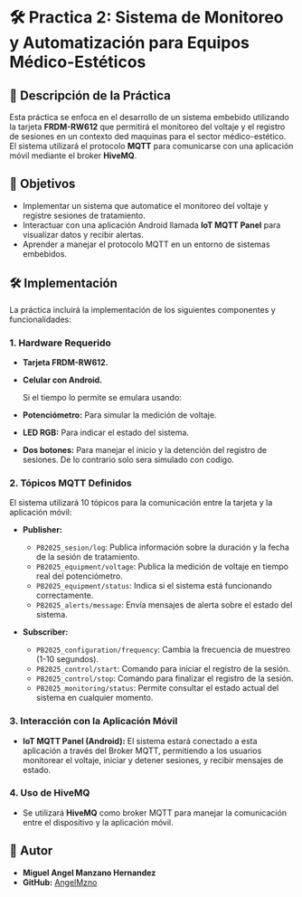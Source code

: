 # 🛠️ Practica 2: Sistema de Monitoreo y Automatización para Equipos Médico-Estéticos

## 📌 Descripción de la Práctica
Esta práctica se enfoca en el desarrollo de un sistema embebido utilizando la tarjeta **FRDM-RW612** que permitirá el monitoreo del voltaje y el registro de sesiones en un contexto ded maquinas para el sector médico-estético. El sistema utilizará el protocolo **MQTT** para comunicarse con una aplicación móvil mediante el broker **HiveMQ**.

## 🎯 Objetivos
- Implementar un sistema que automatice el monitoreo del voltaje y registre sesiones de tratamiento.
- Interactuar con una aplicación Android llamada **IoT MQTT Panel** para visualizar datos y recibir alertas.
- Aprender a manejar el protocolo MQTT en un entorno de sistemas embebidos.

## 🛠️ Implementación
La práctica incluirá la implementación de los siguientes componentes y funcionalidades:

### 1. Hardware Requerido
- **Tarjeta FRDM-RW612.**
- **Celular con Android.**

  Si el tiempo lo permite se emulara usando:
- **Potenciómetro:** Para simular la medición de voltaje.
- **LED RGB:** Para indicar el estado del sistema.
- **Dos botones:** Para manejar el inicio y la detención del registro de sesiones.
De lo contrario solo sera simulado con codigo. 

### 2. Tópicos MQTT Definidos
El sistema utilizará 10 tópicos para la comunicación entre la tarjeta y la aplicación móvil:

- **Publisher:**
  - `PB2025_sesion/log`: Publica información sobre la duración y la fecha de la sesión de tratamiento.
  - `PB2025_equipment/voltage`:  Publica la medición de voltaje en tiempo real del potenciómetro.
  - `PB2025_equipment/status`: Indica si el sistema está funcionando correctamente.
  - `PB2025_alerts/message`: Envía mensajes de alerta sobre el estado del sistema.

- **Subscriber:**
  - `PB2025_configuration/frequency`: Cambia la frecuencia de muestreo (1-10 segundos).
  - `PB2025_control/start`: Comando para iniciar el registro de la sesión.
  - `PB2025_control/stop`: Comando para finalizar el registro de la sesión.
  - `PB2025_monitoring/status`: Permite consultar el estado actual del sistema en cualquier momento.


### 3. Interacción con la Aplicación Móvil
- **IoT MQTT Panel (Android):** El sistema estará conectado a esta aplicación a través del Broker MQTT, permitiendo a los usuarios monitorear el voltaje, iniciar y detener sesiones, y recibir mensajes de estado.

### 4. Uso de HiveMQ
- Se utilizará **HiveMQ** como broker MQTT para manejar la comunicación entre el dispositivo y la aplicación móvil. 



## 👤 Autor
- **Miguel Angel Manzano Hernandez**
- **GitHub:** [AngelMzno](https://github.com/AngelMzno)
